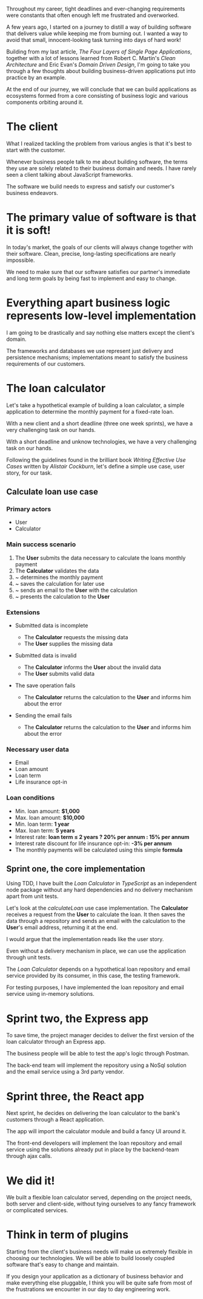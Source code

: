 Throughout my career, tight deadlines and ever-changing requirements were constants that often enough left me frustrated and overworked.

A few years ago, I started on a journey to distill a way of building software that delivers value while keeping me from burning out. I wanted a way to avoid that small, innocent-looking task turning into days of hard work!

Building from my last article, _The Four Layers of Single Page Applications_, together with a lot of lessons learned from Robert C. Martin's _Clean Architecture_ and Eric Evan's _Domain Driven Design_, I'm going to take you through a few thoughts about building business-driven applications put into practice by an example.

At the end of our journey, we will conclude that we can build applications as ecosystems formed from a core consisting of business logic and various components orbiting around it.

# The client

What I realized tackling the problem from various angles is that it's best to start with the customer.

Whenever business people talk to me about building software, the terms they use are solely related to their business domain and needs. I have rarely seen a client talking about JavaScript frameworks.

The software we build needs to express and satisfy our customer's business endeavors.

# The primary value of software is that it is soft!

In today's market, the goals of our clients will always change together with their software. Clean, precise, long-lasting specifications are nearly impossible.

We need to make sure that our software satisfies our partner's immediate and long term goals by being fast to implement and easy to change.

# Everything apart business logic represents low-level implementation

I am going to be drastically and say nothing else matters except the client's domain.

The frameworks and databases we use represent just delivery and persistence mechanisms; implementations meant to satisfy the business requirements of our customers.

# The loan calculator

Let's take a hypothetical example of building a loan calculator, a simple application to determine the monthly payment for a fixed-rate loan.

With a new client and a short deadline (three one week sprints), we have a very challenging task on our hands.

With a short deadline and unknow technologies, we have a very challenging task on our hands.

Following the guidelines found in the brilliant book _Writing Effective Use Cases_ written by _Alistair Cockburn_, let's define a simple use case, user story, for our task.

## Calculate loan use case

### Primary actors
* User
* Calculator

### Main success scenario
1. The **User** submits the data necessary to calculate the loans monthly payment
2. The **Calculator** validates the data
3. ~ determines the monthly payment
4. ~ saves the calculation for later use
5. ~ sends an email to the **User** with the calculation
6. ~ presents the calculation to the **User**

### Extensions

* Submitted data is incomplete
    - The **Calculator** requests the missing data
    - The **User** supplies the missing data

* Submitted data is invalid
    - The **Calculator** informs the **User** about the invalid data
    - The **User** submits valid data
    
* The save operation fails
    - The **Calculator** returns the calculation to the **User** and informs him about the error

* Sending the email fails
    - The **Calculator** returns the calculation to the **User** and informs him about the error

### Necessary user data
- Email
- Loan amount
- Loan term
- Life insurance opt-in

### Loan conditions
- Min. loan amount: **$1,000**
- Max. loan amount: **$10,000**
- Min. loan term: **1 year**
- Max. loan term: **5 years**
- Interest rate: **loan term ≤ 2 years ? 20% per annum : 15% per annum**
- Interest rate discount for life insurance opt-in: **-3% per annum**
- The monthly payments will be calculated using this simple **formula**

## Sprint one, the core implementation

Using TDD, I have built the _Loan Calculator_ in _TypeScript_ as an independent node package without any hard dependencies and no delivery mechanism apart from unit tests.

Let's look at the _calculateLoan_ use case implementation. The **Calculator** receives a request from the **User** to calculate the loan. It then saves the data through a repository and sends an email with the calculation to the **User**'s email address, returning it at the end.

I would argue that the implementation reads like the user story.

Even without a delivery mechanism in place, we can use the application through unit tests.

The _Loan Calculator_ depends on a hypothetical loan repository and email service provided by its consumer, in this case, the testing framework.

For testing purposes, I have implemented the loan repository and email service using in-memory solutions.

# Sprint two, the Express app

To save time, the project manager decides to deliver the first version of the loan calculator through an Express app.

The business people will be able to test the app's logic through Postman.

The back-end team will implement the repository using a NoSql solution and the email service using a 3rd party vendor.

# Sprint three, the React app

Next sprint, he decides on delivering the loan calculator to the bank's customers through a React application.

The app will import the calculator module and build a fancy UI around it.

The front-end developers will implement the loan repository and email service using the solutions already put in place by the backend-team through ajax calls. 

# We did it!

We built a flexible loan calculator served, depending on the project needs, both server and client-side, without tying ourselves to any fancy framework or complicated services.

# Think in term of plugins

Starting from the client's business needs will make us extremely flexible in choosing our technologies. We will be able to build loosely coupled software that's easy to change and maintain.

If you design your application as a dictionary of business behavior and make everything else pluggable, I think you will be quite safe from most of the frustrations we encounter in our day to day engineering work.